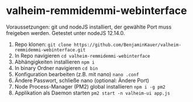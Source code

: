 # valheim-remmidemmi-webinterface

Voraussetzungen:
git und nodeJS installiert, der gewählte Port muss freigeben werden. Getestet unter nodeJS 12.14.0.

1. Repo klonen:
`git clone https://github.com/BenjaminKauer/valheim-remmidemmi-webinterface.git`
2. In Repo navigieren
`cd valheim-remmidemmi-webinterface`
3. Abhängigkeiten installieren
`npm i`
4. In binary Ordner navigieren
`cd bin`
5. Konfiguration bearbeiten (z.B. mit nano)
`nano .conf`
6. Ändere Passwort, schließe nano (optional: Ändere Port)
7. Node Process-Manager (PM2) global installieren
`npm i -g pm2`
8. Applikation als Daemon starten
`pm2 start -n valheim-ui app.js`